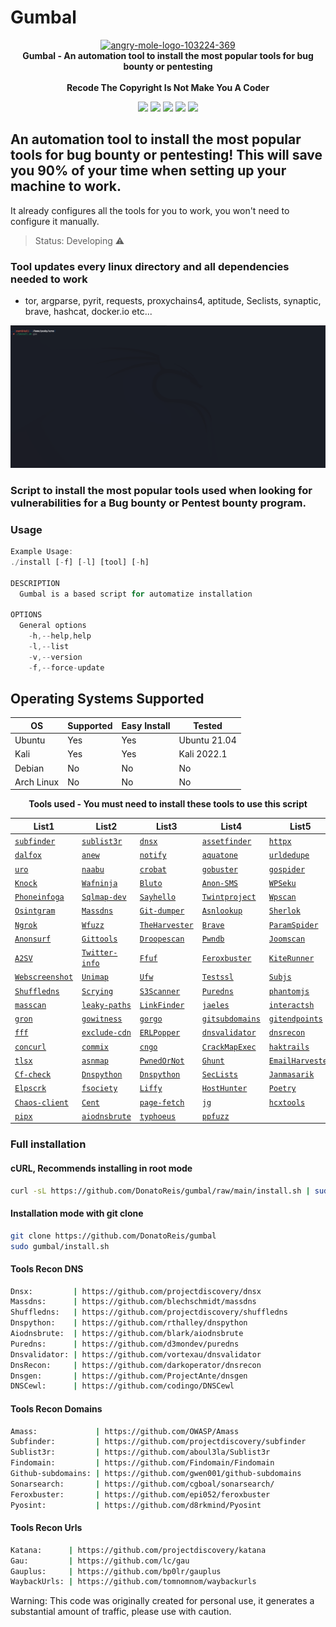 # Gumbal

<p align="center" dir="auto">
  <a target="_blank" rel="noopener noreferrer" href="https://imgbb.com/"><img src="https://i.ibb.co/G5SgQ0T/68747470733a2f2f692e6962622e636f2f444732566273682f616e6772792d6d6f6c652d6c6f676f2d3130333232342d3336.png" alt="angry-mole-logo-103224-369" border="0" height="240" style="max-width: 100%;"></a>
  <br>
  <strong>Gumbal - An automation tool to install the most popular tools for bug bounty or pentesting</strong> 
  <br><br>
  <strong>Recode The Copyright Is Not Make You A Coder</strong>
</p>  
  
<div>
  <p align="center" dir="auto">
  <a href="https://www.instagram.com/prohacker77_/" target="_blank"><img src="https://img.shields.io/badge/-Instagram-%23E4405F?style=for-the-badge&logo=instagram&logoColor=39ff14&logoColor=white&color=black" target="_blank"></a>
  <a href="https://discord.gg/Z2C2CyVZFU" target="_blank"><img src="https://img.shields.io/badge/-Discord-7289DA?style=for-the-badge&logo=discord&logoColor=39ff14&logoColor=white&color=black" target="_blank"></a>
  <a href="https://www.linkedin.com/in/caique-barreto-7809b2217/" target="_blank"><img src="https://img.shields.io/badge/-LinkdIn-%230077B5?style=for-the-badge&logo=linkedin&logoColor=39ff14&logoColor=white&color=black" target="_blank"></a>
  <a href="mailto:caique.hbarreto@gmail.com" target="_blank"><img src="https://img.shields.io/badge/-Gmail-%23333?style=for-the-badge&logo=gmail&logoColor=39ff14&logoColor=white&color=black" target="_blank"></a>
  <a href="https://t.me/PeakyBlindersW" target="_blank"><img src="https://img.shields.io/badge/Telegram-2CA5E0?style=for-the-badge&logo=telegram&logoColor=39ff14&logoColor=white&color=black" target="_blank"></a>
  </p>
</div>

## An automation tool to install the most popular tools for bug bounty or pentesting! This will save you 90% of your time when setting up your machine to work.
It already configures all the tools for you to work, you won't need to configure it manually.


> Status: Developing ⚠️


### Tool updates every linux directory and all dependencies needed to work
   - tor, argparse, pyrit, requests, proxychains4, aptitude, Seclists, synaptic, brave, hashcat, docker.io etc...

![fast](pictures/arno1.gif)

### Script to install the most popular tools used when looking for vulnerabilities for a Bug bounty or Pentest bounty program.

<h3>Usage</h3>


```js 
Example Usage:
./install [-f] [-l] [tool] [-h]

DESCRIPTION
  Gumbal is a based script for automatize installation

OPTIONS
  General options
    -h,--help,help
    -l,--list
    -v,--version
    -f,--force-update

```

## Operating Systems Supported
| OS         | Supported | Easy Install  | Tested        | 
|------------|-----------|---------------|---------------|
| Ubuntu     |    Yes    | Yes           | Ubuntu 21.04  |
| Kali       |    Yes    | Yes           | Kali 2022.1   |
| Debian     |    No     | No            | No            |
| Arch Linux |    No     | No            | No            |

<p align="center" dir="auto"><strong>Tools used - You must need to install these tools to use this script</strong><br></p>

List1|List2|List3|List4|List5|List6|List7|List8
-----|-----|-----|-----|-----|-----|-----|-----
<a href="https://github.com/projectdiscovery/subfinder"><code>subfinder</code></a>|<a href="https://github.com/aboul3la/Sublist3r"><code>sublist3r</code></a>|<a href="https://github.com/projectdiscovery/dnsx"><code>dnsx</code></a>|<a href="https://github.com/tomnomnom/assetfinder"><code>assetfinder</code></a>|<a href="https://github.com/projectdiscovery/httpx"><code>httpx</code></a>|<a href="https://github.com/Emoe/kxss"><code>kxss</code></a>|<a href="https://github.com/tomnomnom/qsreplace"><code>qsreplace</code></a>|<a href="https://github.com/projectdiscovery/nuclei"><code>nuclei</code></a>|
<a href="https://github.com/hahwul/dalfox"><code>dalfox</code></a>|<a href="https://github.com/tomnomnom/anew"><code>anew</code></a>|<a href="https://github.com/projectdiscovery/notify"><code>notify</code></a>|<a href="https://github.com/michenriksen/aquatone"><code>aquatone</code></a>|<a href="https://github.com/ameenmaali/urldedupe"><code>urldedupe</code></a>|<a href="https://github.com/OWASP/Amass"><code>amass</code></a>|<a href="https://github.com/bp0lr/gauplus"><code>gauplus</code></a>|<a href="https://github.com/dwisiswant0/crlfuzz"><code>crlfuzz</code></a>|
<a href="https://github.com/s0md3v/uro"><code>uro</code></a>|<a href="https://github.com/projectdiscovery/naabu"><code>naabu</code></a>|<a href="https://github.com/Cgboal/SonarSearch"><code>crobat</code></a>|<a href="https://github.com/OJ/gobuster"><code>gobuster</code></a>|<a href="https://github.com/jaeles-project/gospider"><code>gospider</code></a>|<a href="https://github.com/tomnomnom/waybackurls"><code>waybackurls</code></a>|<a href="https://github.com/maurosoria/dirsearch"><code>Dirsearch</code></a>|<a href="https://github.com/s0md3v/XSStrike"><code>Xsstrike</code></a>|
<a href="https://github.com/guelfoweb/knock"><code>Knock</code></a>|<a href="https://github.com/khalilbijjou/WAFNinja"><code>Wafninja</code></a>|<a href="https://github.com/darryllane/Bluto"><code>Bluto</code></a>|<a href="https://github.com/HACK3RY2J/Anon-SMS"><code>Anon-SMS</code></a>|<a href="https://github.com/NoorQureshi/WPSeku-1"><code>WPSeku</code></a>|<a href="https://github.com/RustScan/RustScan"><code>Rustscan</code></a>|<a href="https://github.com/eth0izzle/the-endorser"><code>The-endorser</code></a>|<a href="https://www.kali.org/tools/whatweb/"><code>Whatweb</code></a>|
<a href="https://github.com/sundowndev/phoneinfoga"><code>Phoneinfoga</code></a>|<a href="https://github.com/sqlmapproject/sqlmap"><code>Sqlmap-dev</code></a>|<a href="https://github.com/d093w1z/sayhello"><code>Sayhello</code></a>|<a href="https://github.com/twintproject"><code>Twintproject</code></a>|<a href="https://github.com/wpscanteam/wpscan"><code>Wpscan</code></a>|<a href="https://github.com/htr-tech/zphisher"><code>Zphisher</code></a>|<a href="https://github.com/behindthefirewalls/Parsero"><code>Parsero</code></a>|<a href="https://github.com/UndeadSec/SocialFish"><code>SocialFish</code></a>|
<a href="https://github.com/Datalux/Osintgram"><code>Osintgram</code></a>|<a href="https://github.com/blechschmidt/massdns"><code>Massdns</code></a>|<a href="https://github.com/arthaud/git-dumper"><code>Git-dumper</code></a>|<a href="https://github.com/yassineaboukir/Asnlookup"><code>Asnlookup</code></a>|<a href="https://github.com/sherlock-project/sherlock"><code>Sherlok</code></a>|<a href="https://github.com/tomnomnom/unfurl"><code>Unfurl</code></a>|<a href="https://github.com/hangetzzu/saycheese"><code>Saycheese</code></a>|<a href="https://github.com/tomnomnom/httprobe"><code>Httprobe</code></a>|
<a href="https://github.com/inconshreveable/ngrok"><code>Ngrok</code></a>|<a href="https://github.com/xmendez/wfuzz"><code>Wfuzz</code></a>|<a href="https://github.com/laramies/theHarvester"><code>TheHarvester</code></a>|<a href="https://brave-browser-apt-release.s3.brave.com"><code>Brave</code></a>|<a href="https://github.com/devanshbatham/ParamSpider"><code>ParamSpider</code></a>|<a href="https://github.com/lc/gau"><code>Gau</code></a>|<a href="https://github.com/m4ll0k/takeover"><code>Takeover</code></a>|<a href="https://github.com/m4ll0k/Infoga"><code>Infoga</code></a>|
<a href="https://github.com/Und3rf10w/kali-anonsurf"><code>Anonsurf</code></a>|<a href="https://github.com/internetwache/GitTools"><code>Gittools</code></a>|<a href="https://github.com/droope/droopescan"><code>Droopescan</code></a>|<a href="https://github.com/davidtavarez/pwndb"><code>Pwndb</code></a>|<a href="https://github.com/OWASP/joomscan"><code>Joomscan</code></a>|<a href="https://github.com/nabla-c0d3/sslyze"><code>Sslyze</code></a>|<a href="https://github.com/rbsec/sslscan"><code>Sslscan</code></a>|<a href="https://github.com/hakluke/hakrawler"><code>Hakrawler</code></a>|
<a href="https://github.com/hahwul/a2sv"><code>A2SV</code></a>|<a href="https://github.com/D4Vinci/Twitter-Info"><code>Twitter-info</code></a>|<a href="https://github.com/ffuf/ffuf"><code>Ffuf</code></a>|<a href="https://github.com/epi052/feroxbuster"><code>Feroxbuster</code></a>|<a href="https://github.com/assetnote/kiterunner"><code>KiteRunner</code></a>|<a href="https://github.com/opsdisk/metagoofil"><code>Metagoofil</code></a>|<a href="https://github.com/thewhiteh4t/seeker"><code>Seeker</code></a>|<a href="https://github.com/hacker3983/pyrit-installerr"><code>Pyrit</code></a>|
<a href="https://github.com/maaaaz/webscreenshot"><code>Webscreenshot</code></a>|<a href="https://github.com/Edu4rdSHL/unimap"><code>Unimap</code></a>|<a href="https://github.com/jbq/ufw"><code>Ufw</code></a>|<a href="https://github.com/drwetter/testssl.sh"><code>Testssl</code></a>|<a href="https://github.com/lc/subjs"><code>Subjs</code></a>|<a href="https://github.com/haccer/subjack"><code>Subjack</code></a>|<a href="https://github.com/pry0cc/soxy"><code>Soxy</code></a>|<a href="https://github.com/kpcyrd/sn0int"><code>Sn0int</code></a>|
<a href="https://github.com/projectdiscovery/shuffledns"><code>Shuffledns</code></a>|<a href="https://github.com/nccgroup/scrying"><code>Scrying</code></a>|<a href="https://github.com/sa7mon/S3Scanner"><code>S3Scanner</code></a>|<a href="https://github.com/d3mondev/puredns"><code>Puredns</code></a>|<a href="https://github.com/ariya/phantomjs"><code>phantomjs</code></a>|<a href="https://github.com/devanshbatham/OpenRedireX"><code>OpenRedireX</code></a>|<a href="https://github.com/tomnomnom/meg"><code>meg</code></a>|<a href="https://github.com/medusajs/medusa"><code>medusa</code></a>|
<a href="https://github.com/robertdavidgraham/masscan"><code>masscan</code></a>|<a href="https://github.com/ayoubfathi/leaky-paths"><code>leaky-paths</code></a>|<a href="https://github.com/GerbenJavado/LinkFinder"><code>LinkFinder</code></a>|<a href="https://github.com/jaeles-project/jaeles"><code>jaeles</code></a>|<a href="https://github.com/projectdiscovery/interactsh"><code>interactsh</code></a>|<a href="https://github.com/codingo/Interlace"><code>Interlace</code></a>|<a href="https://github.com/neex/http2smugl"><code>http2smugl</code></a>|<a href="https://github.com/KathanP19/Gxss"><code>Gxss</code></a>|
<a href="https://github.com/tomnomnom/gron"><code>gron</code></a>|<a href="https://github.com/sensepost/gowitness"><code>gowitness</code></a>|<a href="https://github.com/pry0cc/gorgo"><code>gorgo</code></a>|<a href="https://github.com/gwen001/github-subdomains"><code>gitsubdomains</code></a>|<a href="https://github.com/gwen001/github-endpoints"><code>gitendpoints</code></a>|<a href="https://github.com/1ndianl33t/Gf-Patterns"><code>Gf-Patterns</code></a>|<a href="https://github.com/003random/getJS"><code>getJS</code></a>|<a href="https://github.com/Findomain/Findomain"><code>Findomain</code></a>|
<a href="https://github.com/dylanaraps/fff"><code>fff</code></a>|<a href="https://github.com/Cgboal/exclude-cdn"><code>exclude-cdn</code></a>|<a href="https://github.com/maikthulhu/ERLPopper"><code>ERLPopper</code></a>|<a href="https://github.com/vortexau/dnsvalidator"><code>dnsvalidator</code></a>|<a href="https://github.com/darkoperator/dnsrecon"><code>dnsrecon</code></a>|<a href="https://github.com/ProjectAnte/dnsgen"><code>dnsgen</code></a>|<a href="https://github.com/codingo/DNSCewl"><code>DNSCewl</code></a>|<a href="https://github.com/M4DM0e/DirDar"><code>DirDar</code></a>|
<a href="https://github.com/tomnomnom/concurl"><code>concurl</code></a>|<a href="https://github.com/commixproject/commix"><code>commix</code></a>|<a href="https://github.com/yghonem14/cngo"><code>cngo</code></a>|<a href="https://github.com/byt3bl33d3r/CrackMapExec"><code>CrackMapExec</code></a>|<a href="https://github.com/hakluke/haktrails"><code>haktrails</code></a>|<a href="https://github.com/s0md3v/Corsy"><code>Corsy</code></a>|<a href="https://github.com/tomnomnom/burl"><code>burl</code></a>| <a href="https://github.com/projectdiscovery/katana"><code>katana</code></a> |
<a href="https://github.com/projectdiscovery/tlsx"><code>tlsx</code></a>|<a href="https://github.com/projectdiscovery/asnmap"><code>asnmap</code></a>|<a href="https://github.com/thewhiteh4t/pwnedOrNot"><code>PwnedOrNot</code></a>|<a href="https://github.com/mxrch/ghunt"><code>Ghunt</code></a>|<a href="https://github.com/maldevel/EmailHarvester"><code>EmailHarvester</code></a>|<a href="https://github.com/Josue87/EmailFinder"><code>Emailfinder</code></a>|<a href="https://github.com/arthaud/git-dumper"><code>Gitdumper</code></a>|<a href="https://github.com/arthaud/git-dumper"><code>Gitdumper</code></a>|
<a href="https://github.com/dwisiswant0/cf-check"><code>Cf-check</code></a>|<a href="https://github.com/rthalley/dnspython"><code>Dnspython</code></a>|<a href="https://github.com/rthalley/dnspython"><code>Dnspython</code></a>|<a href="https://github.com/danielmiessler/SecLists"><code>SecLists</code></a>|<a href="https://github.com/janmasarik/resolvers"><code>Janmasarik</code></a>|<a href="https://github.com/d8rkmind/Pyosint"><code>pyosint</code></a>|<a href="https://github.com/Syzik/DockerRegistryGrabber"><code>DockerRegistryGrabber</code></a>|<a href="https://github.com/MatrixTM/MHDDoS"><code>MHDDoS</code></a>|
<a href="https://github.com/D4Vinci/elpscrk"><code>Elpscrk</code></a>|<a href="https://github.com/Manisso/fsociety"><code>fsociety</code></a>|<a href="http://github.com/mzfr/liffy"><code>Liffy</code></a>|<a href="https://github.com/SpiderLabs/HostHunter"><code>HostHunter</code></a>|<a href="https://github.com/python-poetry/poetry"><code>Poetry</code></a>|<a href="https://github.com/UnaPibaGeek/ctfr"><code>Ctfr</code></a>|<a href="https://github.com/megadose/holehe"><code>holehe</code></a>|<a href="https://github.com/khast3x/h8mail"><code>h8mail</code></a>
|<a href="https://github.com/projectdiscovery/chaos-client/"><code>Chaos-client</code></a>|<a href="https://github.com/xm1k3/cent"><code>Cent</code></a>|<a href="https://github.com/detectify/page-fetch"><code>page-fetch</code></a>|<a href="https://github.com/gmmorris/jg"><code>jg</code></a>|<a href="https://github.com/ZerBea/hcxtools"><code>hcxtools</code></a>|<a href="https://github.com/zmap/zmap"><code>zmap</code></a>|<a href="https://github.com/s0md3v/Arjun"><code>arjun</code></a>|<a href="https://github.com/soxoj/maigret"><code>maigret</code></a>
|<a href="https://github.com/pypa/pipx"><code>pipx</code></a>|<a href="https://github.com/blark/aiodnsbrute"><code>aiodnsbrute</code></a>|<a href="https://github.com/typhoeus/typhoeus"><code>typhoeus</code></a>|<a href="https://github.com/dwisiswant0/ppfuzz"><code>ppfuzz</code></a>|

### Full installation
#### cURL, Recommends installing in root mode

```sh
curl -sL https://github.com/DonatoReis/gumbal/raw/main/install.sh | sudo bash

```

#### **Installation mode with git clone**
```sh
git clone https://github.com/DonatoReis/gumbal
sudo gumbal/install.sh
```

#### **Tools Recon DNS**
```sh
Dnsx:         | https://github.com/projectdiscovery/dnsx
Massdns:      | https://github.com/blechschmidt/massdns
Shuffledns:   | https://github.com/projectdiscovery/shuffledns
Dnspython:    | https://github.com/rthalley/dnspython
Aiodnsbrute:  | https://github.com/blark/aiodnsbrute
Puredns:      | https://github.com/d3mondev/puredns
Dnsvalidator: | https://github.com/vortexau/dnsvalidator
DnsRecon:     | https://github.com/darkoperator/dnsrecon
Dnsgen:       | https://github.com/ProjectAnte/dnsgen
DNSCewl:      | https://github.com/codingo/DNSCewl
```

#### **Tools Recon Domains**
```sh
Amass:             | https://github.com/OWASP/Amass
Subfinder:         | https://github.com/projectdiscovery/subfinder
Sublist3r:         | https://github.com/aboul3la/Sublist3r
Findomain:         | https://github.com/Findomain/Findomain
Github-subdomains: | https://github.com/gwen001/github-subdomains
Sonarsearch:       | https://github.com/cgboal/sonarsearch/
Feroxbuster:       | https://github.com/epi052/feroxbuster
Pyosint:           | https://github.com/d8rkmind/Pyosint
```

#### **Tools Recon Urls**
```sh
Katana:      | https://github.com/projectdiscovery/katana
Gau:         | https://github.com/lc/gau
Gauplus:     | https://github.com/bp0lr/gauplus
WaybackUrls: | https://github.com/tomnomnom/waybackurls
```


Warning: This code was originally created for personal use, it generates a substantial amount of traffic, please use with caution.
